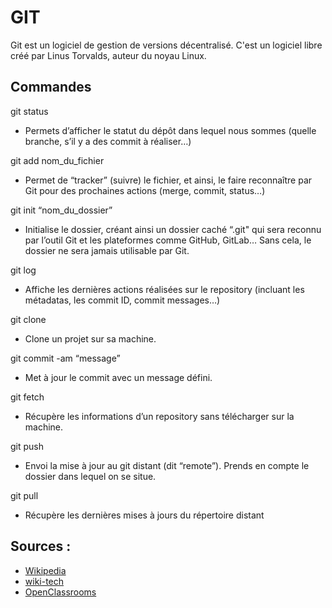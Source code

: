 # GIT

Git est un logiciel de gestion de versions décentralisé. C'est un logiciel libre créé par Linus Torvalds, auteur du noyau Linux.

## Commandes

git status

- Permets d’afficher le statut du dépôt dans lequel nous sommes (quelle branche, s’il y a des commit à réaliser…)

git add nom_du_fichier	

- Permet de “tracker” (suivre) le fichier, et ainsi, le faire reconnaître par Git pour des prochaines actions (merge, commit, status…)

git init “nom_du_dossier”	

- Initialise le dossier, créant ainsi un dossier caché “.git" qui sera reconnu par l’outil Git et les plateformes comme GitHub, GitLab… Sans cela, le dossier ne sera jamais utilisable par Git.

git log	

- Affiche les dernières actions réalisées sur le repository (incluant les métadatas, les commit ID, commit messages…)

git clone

- Clone un projet sur sa machine.

git commit -am “message”	

- Met à jour le commit avec un message défini.

git fetch	

- Récupère les informations d’un repository sans télécharger sur la machine.

git push	

- Envoi la mise à jour au git distant (dit “remote”). Prends en compte le dossier dans lequel on se situe.
  
git pull	

- Récupère les dernières mises à jours du répertoire distant

## Sources : 

- [Wikipedia](https://fr.wikipedia.org/wiki/Git)
- [wiki-tech](https://wiki-tech.io/fr/Linux/D%C3%A9butant/Commandes)
- [OpenClassrooms](https://openclassrooms.com/fr/courses/5641721-utilisez-git-et-github-pour-vos-projets-de-developpement/)